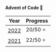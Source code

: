#### Advent of Code :santa:


| Year                   | Progress     |      
|------------------------|--------------|
| [2022](2022/)          | 20/50 :star: |
| [2021](2021/)          | 22/50 :star: |